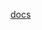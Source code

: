 [docs](http://raw.githubusercontent.com/MikalaiYatsyna/terraform-aws-consul/master/README.md ':include')
